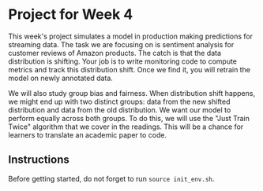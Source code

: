 # Project for Week 4

This week's project simulates a model in production making predictions for streaming data. The task we are focusing on is sentiment analysis for customer reviews of Amazon products. The catch is that the data distribution is shifting. Your job is to write monitoring code to compute metrics and track this distribution shift. Once we find it, you will retrain the model on newly annotated data. 

We will also study group bias and fairness. When distribution shift happens, we might end up with two distinct groups: data from the new shifted distribution and data from the old distribution. We want our model to perform equally across both groups. To do this, we will use the "Just Train Twice" algorithm that we cover in the readings. This will be a chance for learners to translate an academic paper to code. 

## Instructions

Before getting started, do not forget to run `source init_env.sh`.
